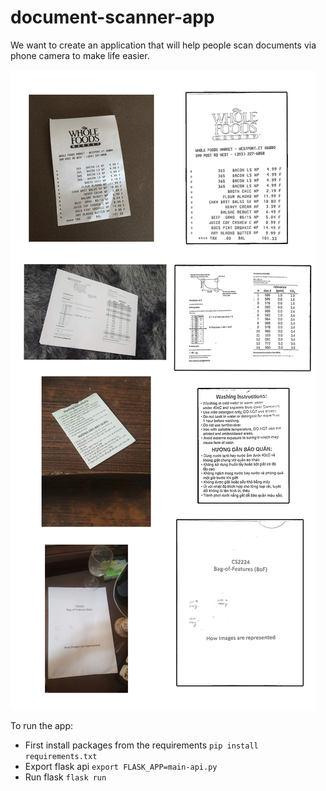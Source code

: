 # document-scanner-app
We want to create an application that will help people scan documents via phone camera to make life easier.

![img](static/images/examples.jpg)

To run the app:
- First install packages from the requirements
`pip install requirements.txt`
- Export flask api
`export FLASK_APP=main-api.py`
- Run flask
`flask run`
